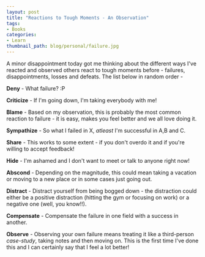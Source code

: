 ```yaml
---
layout: post
title: "Reactions to Tough Moments - An Observation"
tags:
- Books
categories:
- Learn
thumbnail_path: blog/personal/failure.jpg
---
```


A minor disappointment today got me thinking about the different ways I've reacted and observed others react to tough moments before - failures, disappointments, losses and defeats. The list below in random order - 

**Deny** - What failure? :P

**Criticize** - If I'm going down, I'm taking everybody with me!

**Blame** - Based on my observation, this is probably the most common reaction to failure - it is easy, makes you feel better and we all love doing it.

**Sympathize** - So what I failed in X, *atleast* I'm successful in A,B and C.

**Share** - This works to some extent - if you don't overdo it and if you're willing to accept feedback!

**Hide** - I'm ashamed and I don't want to meet or talk to anyone right now!

**Abscond** - Depending on the magnitude, this could mean taking a vacation or moving to a new place or in some cases just going out.

**Distract** - Distract yourself from being bogged down - the distraction could either be a positive distraction (hitting the gym or focusing on work) or a negative one (well, you know!!).

**Compensate** - Compensate the failure in one field with a success in another.

**Observe** - Observing your own failure means treating it like a third-person *case-study*, taking notes and then moving on. This is the first time I've done this and I can certainly say that I feel a lot better!